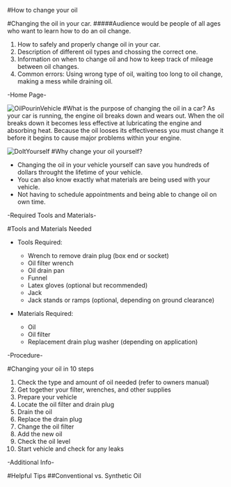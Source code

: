 #How to change your oil

#Changing the oil in your car.
#####Audience would be people of all ages who want to learn how to do an oil change. 

1. How to safely and properly change oil in your car.
2. Description of different oil types and chossing  the correct one.
3. Information on when to change oil and how to keep track of mileage between oil changes.
4. Common errors: Using wrong type of oil, waiting too long to oil change, making a mess while draining oil. 


-Home Page-

![OilPourinVehicle](http://www.brakemasters.com/app/uploads/2014/10/14033730681125.jpg)
#What is the purpose of changing the oil in a car?
As your car is running, the engine oil breaks down and wears out. When the oil breaks down it becomes less effective at lubricating the engine and absorbing heat. Because the oil looses its effectiveness you must change it before it begins to cause major problems within your engine. 


![DoItYourself](http://static.clark.com/clark-howard_665941315.jpg)
#Why change your oil yourself?
 - Changing the oil in your vehicle yourself can save you hundreds of dollars throught the lifetime of your vehicle. 
 - You can also know exactly what materials are being used with your vehicle. 
 - Not having to schedule appointments and being able to change oil on own time. 



-Required Tools and Materials-

#Tools and Materials Needed
 - Tools Required:
 	 - Wrench to remove drain plug (box end or socket)
	 - Oil filter wrench
	 - Oil drain pan
	 - Funnel
	 - Latex gloves (optional but recommended)
	 - Jack
	 - Jack stands or ramps (optional, depending on ground clearance)
	 
 - Materials Required: 
	 - Oil
	 - Oil filter
	 - Replacement drain plug washer (depending on application)


-Procedure-

#Changing your oil in 10 steps

1. Check the type and amount of oil needed (refer to owners manual)
2. Get together your filter, wrenches, and other supplies
3. Prepare your vehicle
4. Locate the oil filter and drain plug
5. Drain the oil
6. Replace the drain plug
7. Change the oil filter
8. Add the new oil
9. Check the oil level
10. Start vehicle and check for any leaks

-Additional Info-

#Helpful Tips
##Conventional vs. Synthetic Oil
